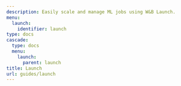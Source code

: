 ```yaml
---
description: Easily scale and manage ML jobs using W&B Launch.
menu:
  launch:
    identifier: launch
type: docs
cascade:
  type: docs
  menu:
    launch:
      parent: launch
title: Launch
url: guides/launch
---
```

